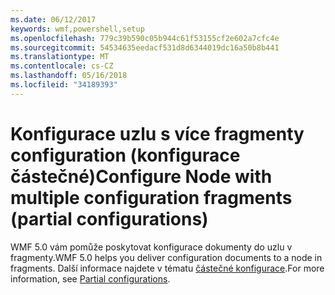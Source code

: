 ```yaml
---
ms.date: 06/12/2017
keywords: wmf,powershell,setup
ms.openlocfilehash: 779c39b590c05b944c61f53155cf2e602a7cfc4e
ms.sourcegitcommit: 54534635eedacf531d8d6344019dc16a50b8b441
ms.translationtype: MT
ms.contentlocale: cs-CZ
ms.lasthandoff: 05/16/2018
ms.locfileid: "34189393"
---
```

# <a name="configure-node-with-multiple-configuration-fragments-partial-configurations"></a><span data-ttu-id="4b3ce-102">Konfigurace uzlu s více fragmenty configuration (konfigurace částečné)</span><span class="sxs-lookup"><span data-stu-id="4b3ce-102">Configure Node with multiple configuration fragments (partial configurations)</span></span>

<span data-ttu-id="4b3ce-103">WMF 5.0 vám pomůže poskytovat konfigurace dokumenty do uzlu v fragmenty.</span><span class="sxs-lookup"><span data-stu-id="4b3ce-103">WMF 5.0 helps you deliver configuration documents to a node in fragments.</span></span> <span data-ttu-id="4b3ce-104">Další informace najdete v tématu [částečné konfigurace](https://msdn.microsoft.com/powershell/dsc/partialconfigs).</span><span class="sxs-lookup"><span data-stu-id="4b3ce-104">For more information, see [Partial configurations](https://msdn.microsoft.com/powershell/dsc/partialconfigs).</span></span>

